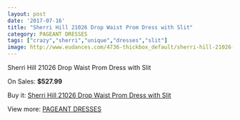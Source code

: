 ```yaml
---
layout: post
date: '2017-07-16'
title: "Sherri Hill 21026 Drop Waist Prom Dress with Slit"
category: PAGEANT DRESSES
tags: ["crazy","sherri","unique","dresses","slit"]
image: http://www.eudances.com/4736-thickbox_default/sherri-hill-21026-drop-waist-prom-dress-with-slit.jpg
---
```

Sherri Hill 21026 Drop Waist Prom Dress with Slit

On Sales: **$527.99**
<a href="https://www.eudances.com/en/pageant-dresses/1598-sherri-hill-21026-drop-waist-prom-dress-with-slit.html"><amp-img layout="responsive" width="600" height="600" src="//www.eudances.com/4736-thickbox_default/sherri-hill-21026-drop-waist-prom-dress-with-slit.jpg" alt="Sherri Hill 21026 Drop Waist Prom Dress with Slit 0" /></a>

Buy it: [Sherri Hill 21026 Drop Waist Prom Dress with Slit](https://www.eudances.com/en/pageant-dresses/1598-sherri-hill-21026-drop-waist-prom-dress-with-slit.html "Sherri Hill 21026 Drop Waist Prom Dress with Slit")

View more: [PAGEANT DRESSES](https://www.eudances.com/en/16-pageant-dresses "PAGEANT DRESSES")